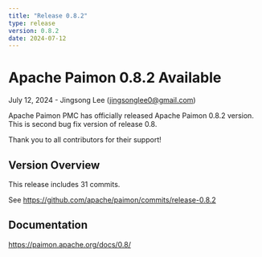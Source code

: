 ```yaml
---
title: "Release 0.8.2"
type: release
version: 0.8.2
date: 2024-07-12
---
```


# Apache Paimon 0.8.2 Available

July 12, 2024 - Jingsong Lee (jingsonglee0@gmail.com)

Apache Paimon PMC has officially released Apache Paimon 0.8.2 version. This is second bug fix version of release 0.8.

Thank you to all contributors for their support!

## Version Overview

This release includes 31 commits.

See https://github.com/apache/paimon/commits/release-0.8.2

## Documentation

https://paimon.apache.org/docs/0.8/
